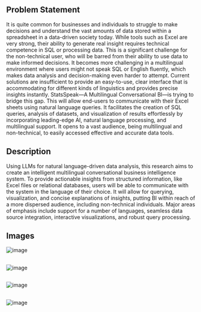 ## Problem Statement
It is quite common for businesses and individuals to struggle to make decisions and understand the vast 
amounts of data stored within a spreadsheet in a data-driven society today. While tools such as Excel are 
very strong, their ability to generate real insight requires technical competence in SQL or processing data. 
This is a significant challenge for the non-technical user, who will be barred from their ability to use data 
to make informed decisions. It becomes more challenging in a multilingual environment where users 
might not speak SQL or English fluently, which makes data analysis and decision-making even harder to 
attempt. Current solutions are insufficient to provide an easy-to-use, clear interface that is accommodating 
for different kinds of linguistics and provides precise insights instantly. 
StatsSpeak—A Multilingual Conversational BI—is trying to bridge this gap. This will allow end-users to 
communicate with their Excel sheets using natural language queries. It facilitates the creation of SQL 
queries, analysis of datasets, and visualization of results effortlessly by incorporating leading-edge AI, 
natural language processing, and multilingual support. It opens to a vast audience, being multilingual and 
non-technical, to easily accessed effective and accurate data tools.

## Description
Using LLMs for natural language-driven data analysis, this research aims to create an intelligent 
multilingual conversational business intelligence system. To provide actionable insights from 
structured information, like Excel files or relational databases, users will be able to communicate 
with the system in the language of their choice. It will allow for querying, visualization, and 
concise explanations of insights, putting BI within reach of a more dispersed audience, including 
non-technical individuals. Major areas of emphasis include support for a number of languages, 
seamless data source integration, interactive visualizations, and robust query processing.

## Images
![image](https://github.com/user-attachments/assets/4d55f170-36ac-42d1-b1b5-076aa5665647)
##
![image](https://github.com/user-attachments/assets/0efacae5-d0b7-4ef7-ba9b-ba6acc5cf2a0)
##
![image](https://github.com/user-attachments/assets/a50b692c-77ca-4cf2-bf8c-0b6b99c6d56f)
##
![image](https://github.com/user-attachments/assets/ac11b12d-4e84-4653-8441-326f3ee4a839)


